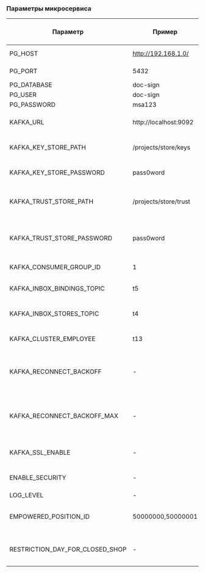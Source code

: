 ### Параметры микросервиса
| Параметр | Пример | Значение по-умолчанию | Описание |
| ---      | ------ | ------                | ---      |
|PG_HOST|http://192.168.1.0/| - |  Хост для подключения к СУБД Postgres |
|PG_PORT| 5432 | - | Порт для подключения к СУБД Postgres  |
|PG_DATABASE| doc-sign | - | Название БД |
|PG_USER| doc-sign | - | Логин для БД Postgres|
|PG_PASSWORD| msa123 | - | Пароль для БД Postgres |
|KAFKA_URL|http://localhost:9092| - | Базовый URL для взаимодействия с Apache Kafka |
|KAFKA_KEY_STORE_PATH|/projects/store/keys| - | Хранилище ключей клиента (актуально при KAFKA_SSL_ENABLE=true)|
|KAFKA_KEY_STORE_PASSWORD|pass0word| - | Пароль от хранилища ключей (актуально при KAFKA_SSL_ENABLE=true)|
|KAFKA_TRUST_STORE_PATH|/projects/store/trust| - | Хранилище доверенных сертификатов (актуально при KAFKA_SSL_ENABLE=true)|
|KAFKA_TRUST_STORE_PASSWORD|pass0word| - | Пароль от хранилища доверенных сертификатов (актуально при KAFKA_SSL_ENABLE=true)|
|KAFKA_CONSUMER_GROUP_ID|1| - | Идентификатор группы топиков в Apache Kafka |
|KAFKA_INBOX_BINDINGS_TOPIC|t5| - | Очередь для обновлений привязок сотрудников к цфо (из SAP PI) |
|KAFKA_INBOX_STORES_TOPIC|t4| - | Очередь для обновлений привязок к магазинам (из SAP PI)|
|KAFKA_CLUSTER_EMPLOYEE|t13| - | Очередь для обновлений привязок сотрудников к кластерам (из SAP PI)|
|KAFKA_RECONNECT_BACKOFF| - | 1000 | Таймаут между попытками подключения при потере связи с брокером (миллисекунды) |
|KAFKA_RECONNECT_BACKOFF_MAX| - | 60000| Максимальный таймаут при экспоненциальном увеличении времени между попытками соединения (миллисекунды)|
|KAFKA_SSL_ENABLE| - | false | Позволяет включить обмен данными с Apache Kafka через ssl |
|ENABLE_SECURITY| - | true | Позволяет включать или выключать OAuth2 авторизацию для сервиса|
|LOG_LEVEL| - | INFO | Уровень логирования |
|EMPOWERED_POSITION_ID| 50000000,50000001 | Пустой список | Идентификаторы полномочий сотрудников с правом просмотра закрытых магазинов|
|RESTRICTION_DAY_FOR_CLOSED_SHOP| - |30|Количество дней после которых отображение закрытых магазинов будет недоступно|
